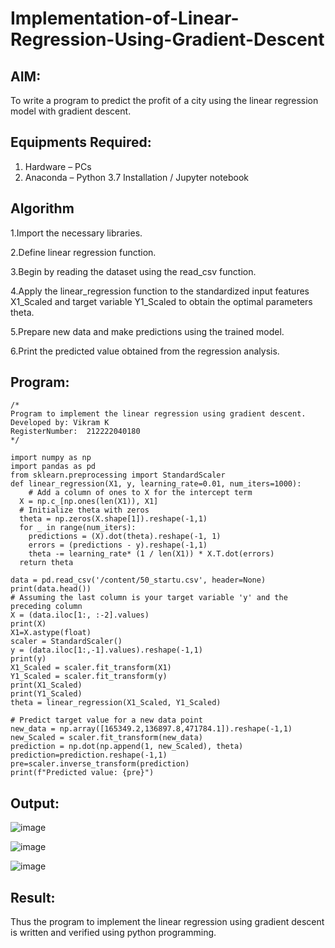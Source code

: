 # Implementation-of-Linear-Regression-Using-Gradient-Descent

## AIM:
To write a program to predict the profit of a city using the linear regression model with gradient descent.

## Equipments Required:
1. Hardware – PCs
2. Anaconda – Python 3.7 Installation / Jupyter notebook

## Algorithm
1.Import the necessary libraries.

2.Define linear regression function.

3.Begin by reading the dataset using the read_csv function. 

4.Apply the linear_regression function to the standardized input features X1_Scaled and target variable Y1_Scaled to obtain the optimal parameters theta.

5.Prepare new data and make predictions using the trained model.

6.Print the predicted value obtained from the regression analysis.

## Program:
```
/*
Program to implement the linear regression using gradient descent.
Developed by: Vikram K
RegisterNumber:  212222040180
*/

import numpy as np
import pandas as pd
from sklearn.preprocessing import StandardScaler
def linear_regression(X1, y, learning_rate=0.01, num_iters=1000):
    # Add a column of ones to X for the intercept term 
  X = np.c_[np.ones(len(X1)), X1]
  # Initialize theta with zeros
  theta = np.zeros(X.shape[1]).reshape(-1,1)
  for _ in range(num_iters):
    predictions = (X).dot(theta).reshape(-1, 1)
    errors = (predictions - y).reshape(-1,1)
    theta -= learning_rate* (1 / len(X1)) * X.T.dot(errors)
  return theta

data = pd.read_csv('/content/50_startu.csv', header=None)
print(data.head())
# Assuming the last column is your target variable 'y' and the preceding column 
X = (data.iloc[1:, :-2].values)
print(X)
X1=X.astype(float)
scaler = StandardScaler()
y = (data.iloc[1:,-1].values).reshape(-1,1)
print(y)
X1_Scaled = scaler.fit_transform(X1)
Y1_Scaled = scaler.fit_transform(y)
print(X1_Scaled)
print(Y1_Scaled)
theta = linear_regression(X1_Scaled, Y1_Scaled)

# Predict target value for a new data point
new_data = np.array([165349.2,136897.8,471784.1]).reshape(-1,1)
new_Scaled = scaler.fit_transform(new_data)
prediction = np.dot(np.append(1, new_Scaled), theta)
prediction=prediction.reshape(-1,1)
pre=scaler.inverse_transform(prediction)
print(f"Predicted value: {pre}")

```

## Output:
![image](https://github.com/VIKRAMK21062005/Implementation-of-Linear-Regression-Using-Gradient-Descent/assets/120624033/b4e5b7cf-1b49-4dce-9231-30e3f21da6e4)


![image](https://github.com/VIKRAMK21062005/Implementation-of-Linear-Regression-Using-Gradient-Descent/assets/120624033/49c50331-3459-4554-a114-431329355c35)


![image](https://github.com/VIKRAMK21062005/Implementation-of-Linear-Regression-Using-Gradient-Descent/assets/120624033/28226a60-25c6-4066-b69a-25da6347aa53)

## Result:
Thus the program to implement the linear regression using gradient descent is written and verified using python programming.
